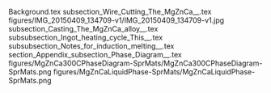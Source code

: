 Background.tex
subsection_Wire_Cutting_The_MgZnCa__.tex
figures/IMG_20150409_134709-v1/IMG_20150409_134709-v1.jpg
subsection_Casting_The_MgZnCa_alloy__.tex
subsubsection_Ingot_heating_cycle_This__.tex
subsubsection_Notes_for_induction_melting__.tex
section_Appendix_subsection_Phase_Diagram__.tex
figures/MgZnCa300CPhaseDiagram-SprMats/MgZnCa300CPhaseDiagram-SprMats.png
figures/MgZnCaLiquidPhase-SprMats/MgZnCaLiquidPhase-SprMats.png

